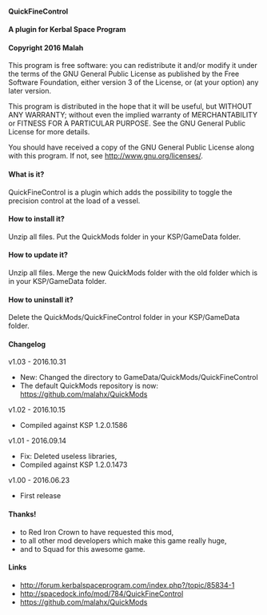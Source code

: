 ﻿#### QuickFineControl
#### A plugin for Kerbal Space Program
#### Copyright 2016 Malah

This program is free software: you can redistribute it and/or modify
it under the terms of the GNU General Public License as published by
the Free Software Foundation, either version 3 of the License, or
(at your option) any later version.

This program is distributed in the hope that it will be useful,
but WITHOUT ANY WARRANTY; without even the implied warranty of
MERCHANTABILITY or FITNESS FOR A PARTICULAR PURPOSE.  See the
GNU General Public License for more details.

You should have received a copy of the GNU General Public License
along with this program.  If not, see <http://www.gnu.org/licenses/>. 


#### What is it?

QuickFineControl is a plugin which adds the possibility to toggle the precision control at the load of a vessel.

#### How to install it?

Unzip all files. Put the QuickMods folder in your KSP/GameData folder.

#### How to update it?

Unzip all files. Merge the new QuickMods folder with the old folder which is in your KSP/GameData folder.

#### How to uninstall it?

Delete the QuickMods/QuickFineControl folder in your KSP/GameData folder.

#### Changelog

v1.03 - 2016.10.31
* New: Changed the directory to GameData/QuickMods/QuickFineControl
* The default QuickMods repository is now: https://github.com/malahx/QuickMods

v1.02 - 2016.10.15
* Compiled against KSP 1.2.0.1586

v1.01 - 2016.09.14
* Fix: Deleted useless libraries,
* Compiled against KSP 1.2.0.1473

v1.00 - 2016.06.23
* First release

#### Thanks!

* to Red Iron Crown to have requested this mod,
* to all other mod developers which make this game really huge,
* and to Squad for this awesome game.

#### Links

* http://forum.kerbalspaceprogram.com/index.php?/topic/85834-1
* http://spacedock.info/mod/784/QuickFineControl
* https://github.com/malahx/QuickMods
